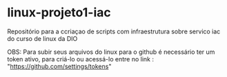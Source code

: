 # linux-projeto1-iac
Repositório para a ccriaçao de scripts com infraestrutura sobre servico iac do curso de linux da DIO

OBS: Para subir seus arquivos do linux para o github é necessário ter um token ativo, para criá-lo ou acessá-lo entre no link : "https://github.com/settings/tokens"


